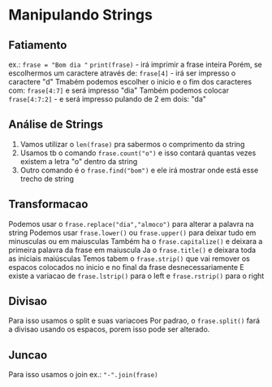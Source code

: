 # Manipulando Strings
## Fatiamento
ex.:
```frase = "Bom dia "```
```print(frase)``` - irá imprimir a frase inteira
Porém, se escolhermos um caractere através de: ```frase[4]``` - irá ser impresso o caractere "d"
Tmabém podemos escolher o inicio e o fim dos caracteres com: ```frase[4:7]``` e será impresso "dia"
Também podemos colocar ```frase[4:7:2]``` - e será impresso pulando de 2 em dois: "da"

## Análise de Strings
1. Vamos utilizar o ```len(frase)``` pra sabermos o comprimento da string
2. Usamos tb o comando ```frase.count("o")``` e isso contará quantas vezes existem a letra "o" dentro da string
3. Outro comando é o ```frase.find("bom")``` e ele irá mostrar onde está esse trecho de string

## Transformacao 
Podemos usar o ```frase.replace("dia","almoco")``` para alterar a palavra na string
Podemos usar ```frase.lower()``` ou ```frase.upper()``` para deixar tudo em minusculas ou em maiusculas
Também ha o ```frase.capitalize()``` e deixara a primeira palavra da frase em maiuscula
Ja o ```frase.title()``` e deixara toda as iniciais maiúsculas
Temos tabem o ```frase.strip()``` que vai remover os espacos colocados no inicio e no final da frase desnecessariamente
E existe a variacao de ```frase.lstrip()``` para o left e ```frase.rstrip()``` para o right

## Divisao
Para isso usamos o split e suas variacoes
Por padrao, o ```frase.split()``` fará a divisao usando os espacos, porem isso pode ser alterado.

## Juncao
Para isso usamos o join
ex.: ```"-".join(frase)```